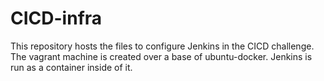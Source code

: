 # CICD-infra
This repository hosts the files to configure Jenkins in the CICD challenge.
The vagrant machine is created over a base of ubuntu-docker. Jenkins is run as a container inside of it.
